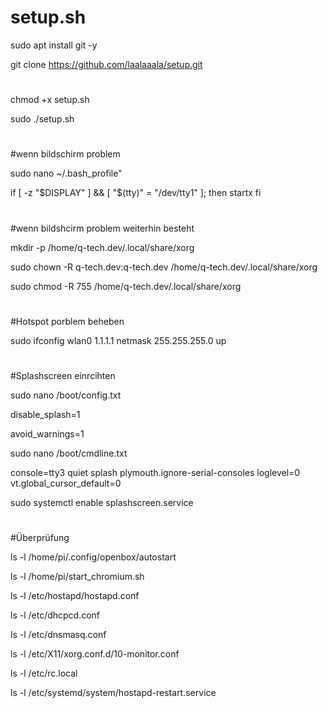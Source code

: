 # setup.sh
sudo apt install git -y

git clone https://github.com/laalaaala/setup.git
#
chmod +x setup.sh

sudo ./setup.sh
#

#wenn bildschirm problem 

sudo nano ~/.bash_profile"

if [ -z "$DISPLAY" ] && [ "$(tty)" = "/dev/tty1" ]; then
    startx
fi

#
#wenn bildshcirm problem weiterhin besteht

mkdir -p /home/q-tech.dev/.local/share/xorg

sudo chown -R q-tech.dev:q-tech.dev /home/q-tech.dev/.local/share/xorg

sudo chmod -R 755 /home/q-tech.dev/.local/share/xorg

#
#Hotspot porblem beheben

sudo ifconfig wlan0 1.1.1.1 netmask 255.255.255.0 up
#

#Splashscreen einrcihten

sudo nano /boot/config.txt

disable_splash=1

avoid_warnings=1

sudo nano /boot/cmdline.txt

console=tty3 quiet splash plymouth.ignore-serial-consoles loglevel=0 vt.global_cursor_default=0

sudo systemctl enable splashscreen.service


#
#Überprüfung

ls -l /home/pi/.config/openbox/autostart

ls -l /home/pi/start_chromium.sh

ls -l /etc/hostapd/hostapd.conf

ls -l /etc/dhcpcd.conf

ls -l /etc/dnsmasq.conf

ls -l /etc/X11/xorg.conf.d/10-monitor.conf

ls -l /etc/rc.local

ls -l /etc/systemd/system/hostapd-restart.service

